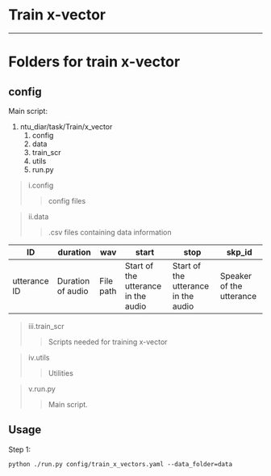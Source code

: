 Train x-vector
===========================


****

# Folders for train x-vector
## **config**
Main script:
1. ntu_diar/task/Train/x_vector
   1. config
   2. data
   3. train_scr
   4. utils
   5. run.py

>i.config
>>config files

>ii.data
>>.csv files containing data information

| ID           | duration          | wav | start | stop | skp_id |
|--------------|-------------------|-----|-----|-----|-----|
| utterance ID | Duration of audio | File path | Start of the utterance in the audio | Start of the utterance in the audio | Speaker of the utterance |  


>iii.train_scr
>> Scripts needed for training x-vector

>iv.utils
>>Utilities

>v.run.py
>>Main script. 


## **Usage**
Step 1:
```
python ./run.py config/train_x_vectors.yaml --data_folder=data
```

